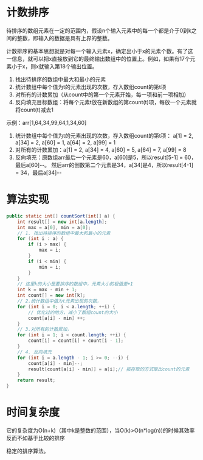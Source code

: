 # 计数排序  
待排序的数组元素在一定的范围内，假设n个输入元素中的每一个都是介于0到k之间的整数，即输入的数据是具有上界的整数。     

计数排序的基本思想就是对每一个输入元素x，确定出小于x的元素个数。有了这一信息，就可以把x直接放到它的最终输出数组中的位置上。例如，如果有17个元素小于x，则x就输入第18个输出位置。

1. 找出待排序的数组中最大和最小的元素  
2. 统计数组中每个值为t的元素出现的次数，存入数组count的第t项   
3. 对所有的计数累加（从count中的第一个元素开始，每一项和前一项相加） 
4. 反向填充目标数组：将每个元素t放在新数组的第count(t)项，每放一个元素就将count(t)减去1

示例：arr[1,64,34,99,64,1,34,60] 
1. 统计数组中每个值为t的元素出现的次数，存入数组count的第t项： a[1] = 2, a[34] = 2, a[60] = 1, a[64] = 2, a[99] = 1
2. 对所有的计数累加：a[1] = 2, a[34] = 4, a[60] = 5, a[64] = 7, a[99] = 8  
3. 反向填充：原数组arr最后一个元素是60，a[60]是5，所以result[5-1] = 60，最后a[60]--。 然后arr的倒数第二个元素是34，a[34]是4，所以result[4-1] = 34，最后a[34]--

# 算法实现  
```java
public static int[] countSort(int[] a) {
    int result[] = new int[a.length];
    int max = a[0], min = a[0]; 
    // 1. 找出待排序的数组中最大和最小的元素  
    for (int i : a) {
        if (i > max) {
            max = i;
        }
        if (i < min) {
            min = i;
        }
    } 
    // 这里k的大小是要排序的数组中，元素大小的极值差+1
    int k = max - min + 1;
    int count[] = new int[k];
    // 2.统计数组中值为t元素出现的次数，
    for (int i = 0; i < a.length; ++i) {
        // 优化过的地方，减小了数组count的大小
        count[a[i] - min] ++;
    }
    // 3.对所有的计数累加，
    for (int i = 1; i < count.length; ++i) {
        count[i] = count[i] + count[i - 1];
    }
    // 4. 反向填充
    for (int i = a.length - 1; i >= 0; --i) {
        count[a[i] - min]--;
        result[count[a[i] - min]] = a[i];// 按存取的方式取出count的元素
    }
    return result;
}
```


# 时间复杂度  
它的复杂度为Ο(n+k)（其中k是整数的范围），当O(k)>O(n*log(n))的时候其效率反而不如基于比较的排序  

稳定的排序算法。    
